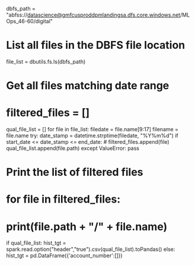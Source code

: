 dbfs_path = "abfss://datascience@gmfcusproddpmlandingsa.dfs.core.windows.net/MLOps_46-60/digital"

# List all files in the DBFS file location
file_list = dbutils.fs.ls(dbfs_path)

# Get all files matching date range
# filtered_files = []
qual_file_list = []
for file in file_list:
    filedate = file.name[9:17]
    filename = file.name
    try:
        date_stamp = datetime.strptime(filedate, "%Y%m%d")
        if start_date <= date_stamp <= end_date:
            # filtered_files.append(file)
            qual_file_list.append(file.path)
    except ValueError:
        pass
    
# Print the list of filtered files
# for file in filtered_files:
#     print(file.path + "/" + file.name)
if qual_file_list:
    hist_tgt = spark.read.option("header","true").csv(qual_file_list).toPandas()
else:
    hist_tgt = pd.DataFrame({'account_number':[]})
